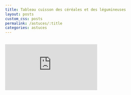```yaml
---
title: Tableau cuisson des céréales et des légumineuses
layout: posts
custom_css: posts
permalink: /astuces/:title
categories: astuces
---
```


<div class="conteneur">

<br>

<iframe frameborder="0" src="https://docs.google.com/file/d/1nv1Nwf8h0GK5wroB768dWdaRmTcsw7_y/preview"></iframe>

</div>